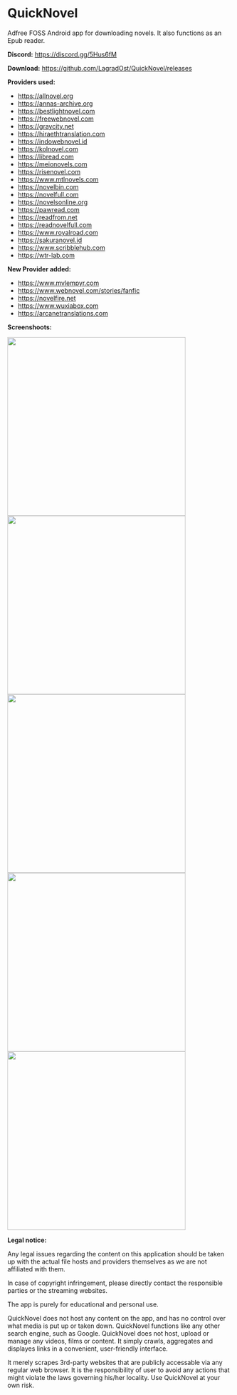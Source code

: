 # QuickNovel
Adfree FOSS Android app for downloading novels. It also functions as an Epub reader.

**Discord:** https://discord.gg/5Hus6fM

**Download:** https://github.com/LagradOst/QuickNovel/releases

**Providers used:** 

- https://allnovel.org
- https://annas-archive.org
- https://bestlightnovel.com
- https://freewebnovel.com
- https://graycity.net
- https://hiraethtranslation.com
- https://indowebnovel.id
- https://kolnovel.com
- https://libread.com
- https://meionovels.com
- https://risenovel.com
- https://www.mtlnovels.com
- https://novelbin.com
- https://novelfull.com
- https://novelsonline.org
- https://pawread.com
- https://readfrom.net
- https://readnovelfull.com
- https://www.royalroad.com
- https://sakuranovel.id
- https://www.scribblehub.com
- https://wtr-lab.com

**New Provider added:** 
- https://www.mvlempyr.com
- https://www.webnovel.com/stories/fanfic
- https://novelfire.net
- https://www.wuxiabox.com
- https://arcanetranslations.com

**Screenshoots:**

<img src="./.github/home.jpg" height="400"/><img src="./.github/search.jpg" height="400"/><img src="./.github/downloads.jpg" height="400"/><img src="./.github/result.jpg" height="400"/><img src="./.github/reader.jpg" height="400"/>

**Legal notice:**

Any legal issues regarding the content on this application should be taken up with the actual file hosts and providers themselves as we are not affiliated with them.

In case of copyright infringement, please directly contact the responsible parties or the streaming websites.

The app is purely for educational and personal use.

QuickNovel does not host any content on the app, and has no control over what media is put up or taken down. QuickNovel functions like any other search engine, such as Google. QuickNovel does not host, upload or manage any videos, films or content. It simply crawls, aggregates and displayes links in a convenient, user-friendly interface.

It merely scrapes 3rd-party websites that are publicly accessable via any regular web browser. It is the responsibility of user to avoid any actions that might violate the laws governing his/her locality. Use QuickNovel at your own risk.

